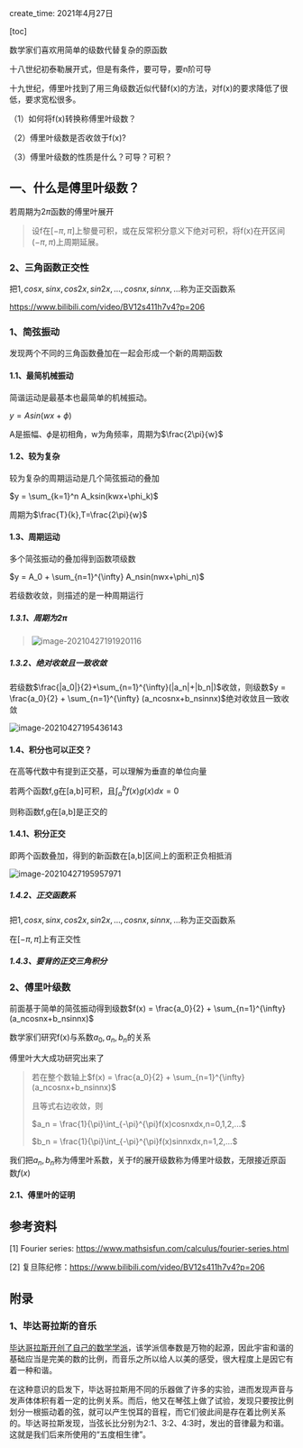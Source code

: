 create_time: 2021年4月27日

[toc]

数学家们喜欢用简单的级数代替复杂的原函数

十八世纪初泰勒展开式，但是有条件，要可导，要n阶可导

十九世纪，傅里叶找到了用三角级数近似代替f(x)的方法，对f(x)的要求降低了很低，要求宽松很多。

（1）如何将f(x)转换称傅里叶级数？

（2）傅里叶级数是否收敛于f(x)?

（3）傅里叶级数的性质是什么？可导？可积？

## 一、什么是傅里叶级数？

若周期为$2\pi$函数的傅里叶展开

> 设f在[$-\pi,\pi$]上黎曼可积，或在反常积分意义下绝对可积，将f(x)在开区间($-\pi,\pi$)上周期延展。



### 2、三角函数正交性

把$1,cosx,sinx,cos2x,sin2x,...,cosnx,sinnx,...$称为正交函数系

https://www.bilibili.com/video/BV12s411h7v4?p=206



### 1、简弦振动

发现两个不同的三角函数叠加在一起会形成一个新的周期函数

#### 1.1、最简机械振动

简谐运动是最基本也最简单的机械振动。

$y = Asin(wx+\phi)$

A是振幅、$\phi$是初相角，w为角频率，周期为$\frac{2\pi}{w}$



#### 1.2、较为复杂

较为复杂的周期运动是几个简弦振动的叠加

$y = \sum_{k=1}^n A_ksin(kwx+\phi_k)$

周期为$\frac{T}{k},T=\frac{2\pi}{w}$

#### 1.3、周期运动

多个简弦振动的叠加得到函数项级数

$y = A_0 + \sum_{n=1}^{\infty} A_nsin(nwx+\phi_n)$

若级数收敛，则描述的是一种周期运行

##### 1.3.1、周期为$2\pi$

> ![image-20210427191920116](C:\Users\lalalala\mathProject\math\华东数学分析\images\简弦振动收敛是周期函数.png)



##### 1.3.2、绝对收敛且一致收敛

若级数$\frac{|a_0|}{2}+\sum_{n=1}^{\infty}(|a_n|+|b_n|)$收敛，则级数$y = \frac{a_0}{2} + \sum_{n=1}^{\infty} (a_ncosnx+b_nsinnx)$绝对收敛且一致收敛

![image-20210427195436143](C:\Users\lalalala\mathProject\math\华东数学分析\images\傅里叶绝对收敛与一致收敛的证明.png)

#### 1.4、积分也可以正交？

在高等代数中有提到正交基，可以理解为垂直的单位向量

若两个函数f,g在[a,b]可积，且$\int_a^bf(x)g(x)dx=0$

则称函数f,g在[a,b]是正交的

#### 1.4.1、积分正交

即两个函数叠加，得到的新函数在[a,b]区间上的面积正负相抵消

![image-20210427195957971](C:\Users\lalalala\mathProject\math\华东数学分析\images\弦的积分正交.png)



##### 1.4.2、正交函数系

把$1,cosx,sinx,cos2x,sin2x,...,cosnx,sinnx,...$称为正交函数系

在[$-\pi,\pi$]上有正交性



##### 1.4.3、要背的正交三角积分



### 2、傅里叶级数

前面基于简单的简弦振动得到级数$f(x) = \frac{a_0}{2} + \sum_{n=1}^{\infty} (a_ncosnx+b_nsinnx)$

数学家们研究f(x)与系数$a_0,a_n,b_n$的关系

傅里叶大大成功研究出来了

> 若在整个数轴上$f(x) = \frac{a_0}{2} + \sum_{n=1}^{\infty} (a_ncosnx+b_nsinnx)$
>
> 且等式右边收敛，则
>
> $a_n = \frac{1}{\pi}\int_{-\pi}^{\pi}f(x)cosnxdx,n=0,1,2,...$
>
> $b_n = \frac{1}{\pi}\int_{-\pi}^{\pi}f(x)sinnxdx,n=1,2,...$

我们把$a_n,b_n$称为傅里叶系数，关于f的展开级数称为傅里叶级数，无限接近原函数$f(x)$



#### 2.1、傅里叶的证明









## 参考资料

[1] Fourier series: https://www.mathsisfun.com/calculus/fourier-series.html

[2] 复旦陈纪修：https://www.bilibili.com/video/BV12s411h7v4?p=206

## 附录

### 1、毕达哥拉斯的音乐

[毕达哥拉斯开创了自己的数学学派](https://baijiahao.baidu.com/s?id=1628065470719006049&wfr=spider&for=pc)，该学派信奉数是万物的起源，因此宇宙和谐的基础应当是完美的数的比例，而音乐之所以给人以美的感受，很大程度上是因它有着一种和谐。

在这种意识的启发下，毕达哥拉斯用不同的乐器做了许多的实验，进而发现声音与发声体体积有着一定的比例关系。而后，他又在琴弦上做了试验，发现只要按比例划分一根振动着的弦，就可以产生悦耳的音程，而它们彼此间是存在着比例关系的。毕达哥拉斯发现，当弦长比分别为2∶1、3∶2、4∶3时，发出的音律最为和谐。这就是我们后来所使用的“五度相生律”。



